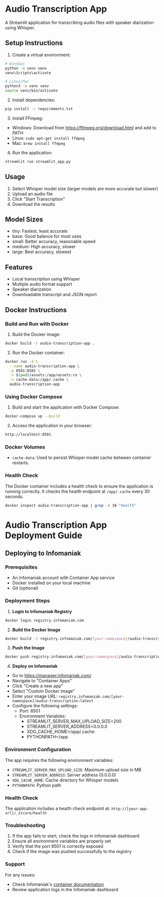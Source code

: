 # Audio Transcription App

A Streamlit application for transcribing audio files with speaker diarization using Whisper.

## Setup Instructions

1. Create a virtual environment:

```bash
# Windows
python -m venv venv
venv\Scripts\activate

# Linux/Mac
python3 -m venv venv
source venv/bin/activate
```

2. Install dependencies:

```bash
pip install -r requirements.txt
```

3. Install FFmpeg:

- Windows: Download from https://ffmpeg.org/download.html and add to PATH
- Linux: `sudo apt-get install ffmpeg`
- Mac: `brew install ffmpeg`

4. Run the application:

```bash
streamlit run streamlit_app.py
```

## Usage

1. Select Whisper model size (larger models are more accurate but slower)
2. Upload an audio file
3. Click "Start Transcription"
4. Download the results

## Model Sizes

- tiny: Fastest, least accurate
- base: Good balance for most uses
- small: Better accuracy, reasonable speed
- medium: High accuracy, slower
- large: Best accuracy, slowest

## Features

- Local transcription using Whisper
- Multiple audio format support
- Speaker diarization
- Downloadable transcript and JSON report

## Docker Instructions

### Build and Run with Docker

1. Build the Docker image:

```bash
docker build -t audio-transcription-app .
```

2. Run the Docker container:

```bash
docker run -d \
  --name audio-transcription-app \
  -p 8501:8501 \
  -v $(pwd)/assets:/app/assets:ro \
  -v cache-data:/app/.cache \
  audio-transcription-app
```

### Using Docker Compose

1. Build and start the application with Docker Compose:

```bash
docker-compose up --build
```

2. Access the application in your browser:

```bash
http://localhost:8501
```

### Docker Volumes

- `cache-data`: Used to persist Whisper model cache between container restarts.

### Health Check

The Docker container includes a health check to ensure the application is running correctly. It checks the health endpoint at `/app/.cache` every 30 seconds.

```bash
docker inspect audio-transcription-app | grep -A 10 "Health"
```

# Audio Transcription App Deployment Guide

## Deploying to Infomaniak

### Prerequisites
- An Infomaniak account with Container App service
- Docker installed on your local machine
- Git (optional)

### Deployment Steps

1. **Login to Infomaniak Registry**
```bash
docker login registry.infomaniak.com
```

2. **Build the Docker Image**
```bash
docker build -t registry.infomaniak.com/[your-namespace]/audio-transcription:latest .
```

3. **Push the Image**
```bash
docker push registry.infomaniak.com/[your-namespace]/audio-transcription:latest
```

4. **Deploy on Infomaniak**
- Go to https://manager.infomaniak.com/
- Navigate to "Container Apps"
- Click "Create a new app"
- Select "Custom Docker image"
- Enter your image URL: `registry.infomaniak.com/[your-namespace]/audio-transcription:latest`
- Configure the following settings:
  - Port: 8501
  - Environment Variables:
    - STREAMLIT_SERVER_MAX_UPLOAD_SIZE=200
    - STREAMLIT_SERVER_ADDRESS=0.0.0.0
    - XDG_CACHE_HOME=/app/.cache
    - PYTHONPATH=/app

### Environment Configuration
The app requires the following environment variables:
- `STREAMLIT_SERVER_MAX_UPLOAD_SIZE`: Maximum upload size in MB
- `STREAMLIT_SERVER_ADDRESS`: Server address (0.0.0.0)
- `XDG_CACHE_HOME`: Cache directory for Whisper models
- `PYTHONPATH`: Python path

### Health Check
The application includes a health check endpoint at:
`http://[your-app-url]/_stcore/health`

### Troubleshooting
1. If the app fails to start, check the logs in Infomaniak dashboard
2. Ensure all environment variables are properly set
3. Verify that the port 8501 is correctly exposed
4. Check if the image was pushed successfully to the registry

### Support
For any issues:
- Check Infomaniak's [container documentation](https://www.infomaniak.com/en/support/faq/2438/container-app-prerequisites-and-limitations)
- Review application logs in the Infomaniak dashboard
